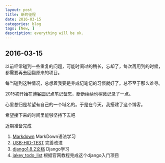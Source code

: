 ```yaml
---
layout: post
title: 新的征程
date: 2016-03-15
categories: blog
tags: [New, ]
description: everything will be ok.
---
```



2016-03-15
---
以前经常碰到一些重复的问题，可能时间过的稍长，忘却了，每次再用到的时候，都需要再去回翻原来的项目。

每当碰到这种情况，总想着我要是养成记笔记的习惯就好了。总不至于那么难寻。

2015初开始在[博客园](http://home.cnblogs.com/u/jakeyChen/)记点笔记备忘，断断续续也稍微记录了一点。

心里总归是希望有自己的一个域名的。于是在今天，我搭建了这个博客。

希望接下来的时间里能够坚持下去吧

近期准备完成
1. [Markdown](http://markdown.tw/) MarkDown语法学习
2. [USB-HID-TEST](http://git.oschina.net/jakey.chen/USB-HID-TEST) 完善改进
3. [django1.8.2文档](http://python.usyiyi.cn/django/index.html) Django学习
4. [jakey_todo_list](https://github.com/JakeyChen/jakey_todo_list) 根据官网教程完成这个django入门项目
